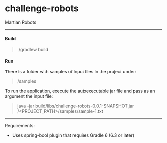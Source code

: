 # challenge-robots
Martian Robots

---

#### Build

> ./gradlew build


#### Run

There is a folder with samples of input files in the project under:

> <PROJECT>/samples

To run the application, execute the autoexecutable jar file and pass as an argument the input file:

> java -jar build/libs/challenge-robots-0.0.1-SNAPSHOT.jar /<PROJECT_PATH>/samples/sample-1.txt

---


Requirements:

- Uses spring-bool plugin that requires Gradle 6 (6.3 or later)
